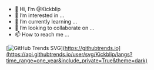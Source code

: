- 👋 Hi, I’m @Kickblip
- 👀 I’m interested in ...
- 🌱 I’m currently learning ...
- 💞️ I’m looking to collaborate on ...
- 📫 How to reach me ...

[![GitHub Trends SVG]([https://api.githubtrends.io/user/svg/kickblip/langs)](https://githubtrends.io](https://api.githubtrends.io/user/svg/Kickblip/langs?time_range=one_year&include_private=True&theme=dark)



<!---
Kickblip/Kickblip is a ✨ special ✨ repository because its `README.md` (this file) appears on your GitHub profile.
You can click the Preview link to take a look at your changes.
--->
